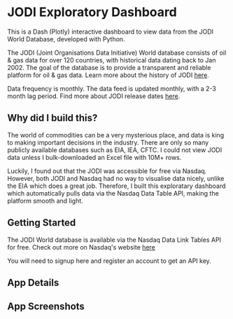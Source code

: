 # JODI Exploratory Dashboard        

This is a Dash (Plotly) interactive dashboard to view data from the JODI World Database, developed with Python.

The JODI (Joint Organisations Data Initiative) World database consists of oil & gas data for over 120 countries, with historical data dating back to Jan 2002. The goal of the database is to provide a transparent and reliable platform for oil & gas data. Learn more about the history of JODI [here](https://www.ief.org/jodi/history). 

Data frequency is monthly. The data feed is updated monthly, with a 2-3 month lag period. Find more about JODI release dates [here](https://www.jodidata.org/). 

## Why did I build this?

The world of commodities can be a very mysterious place, and data is king to making important decisions in the industry. There are only so many publicly available databases such as EIA, IEA, CFTC. I could not view JODI data unless I bulk-downloaded an Excel file with 10M+ rows. 

Luckily, I found out that the JODI was accessible for free via Nasdaq. However, both JODI and Nasdaq had no way to visualise data nicely, unlike the EIA which does a great job. Therefore, I built this exploratary dashboard which automatically pulls data via the Nasdaq Data Table API, making the platform smooth and light.


## Getting Started
The JODI World database is available via the Nasdaq Data Link Tables API for free. Check out more on Nasdaq's website [here](https://data.nasdaq.com/databases/JODI#:~:text=This%20database%20provides%20comprehensive%20and,from%20production%20to%20end%20use.) 

You will need to signup here and register an account to get an API key.

## App Details

## App Screenshots
